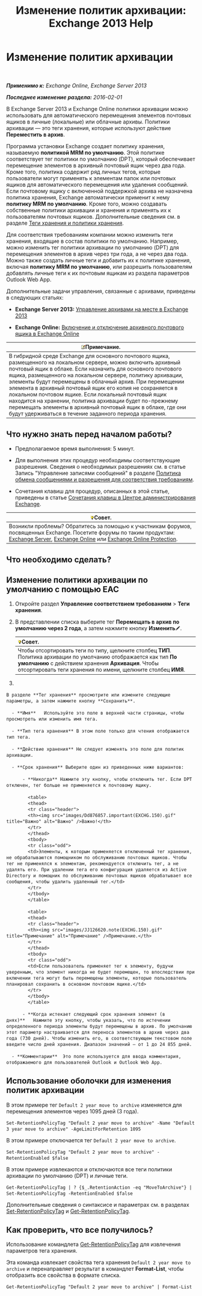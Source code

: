 ﻿---
title: 'Изменение политик архивации: Exchange 2013 Help'
TOCTitle: Изменение политик архивации
ms:assetid: 1e3002c2-801a-43ea-ae00-52ab34d76b9c
ms:mtpsurl: https://technet.microsoft.com/ru-ru/library/Hh529919(v=EXCHG.150)
ms:contentKeyID: 50487591
ms.date: 04/30/2018
mtps_version: v=EXCHG.150
ms.translationtype: HT
---

# Изменение политик архивации

 

_**Применимо к:** Exchange Online, Exchange Server 2013_

_**Последнее изменение раздела:** 2016-02-01_

В Exchange Server 2013 и Exchange Online политики архивации можно использовать для автоматического перемещения элементов почтовых ящиков в личные (локальные) или облачные архивы. Политики архивации — это теги хранения, которые используют действие **Переместить в архив**.

Программа установки Exchange создает политику хранения, называемую **политикой MRM по умолчанию**. Этой политике соответствует тег политики по умолчанию (DPT), который обеспечивает перемещение элементов в архивный почтовый ящик через два года. Кроме того, политика содержит ряд личных тегов, которые пользователи могут применять к элементам папок или почтовых ящиков для автоматического перемещения или удаления сообщений. Если почтовому ящику с включенной поддержкой архива не назначена политика хранения, Exchange автоматически применит к нему **политику MRM по умолчанию**. Кроме того, можно создавать собственные политики архивации и хранения и применять их к пользователям почтовых ящиков. Дополнительные сведения см. в разделе [Теги хранения и политики хранения](retention-tags-and-retention-policies-exchange-2013-help.md).

Для соответствия требованиям компании можно изменить теги хранения, входящие в состав политики по умолчанию. Например, можно изменить тег политики архивации по умолчанию (DPT) для перемещения элементов в архив через три года, а не через два года. Можно также создать личные теги и добавить их к политике хранения, включая **политику MRM по умолчанию**, или разрешить пользователям добавлять личные теги к их почтовым ящикам из раздела параметров Outlook Web App.

Дополнительные задачи управления, связанные с архивами, приведены в следующих статьях:

  - **Exchange Server 2013:**  [Управление архивами на месте в Exchange 2013](manage-in-place-archives-in-exchange-2013-exchange-2013-help.md)

  - **Exchange Online:**  [Включение и отключение архивного почтового ящика в Exchange Online](https://technet.microsoft.com/ru-ru/library/jj984357\(v=exchg.150\))

<table>
<thead>
<tr class="header">
<th><img src="images/JJ126620.note(EXCHG.150).gif" title="Примечание" alt="Примечание" />Примечание.</th>
</tr>
</thead>
<tbody>
<tr class="odd">
<td>В гибридной среде Exchange для основного почтового ящика, размещенного на локальном сервере, можно включить архивный почтовый ящик в облаке. Если назначить для основного почтового ящика, размещенного на локальном сервере, политику архивации, элементы будут перемещены в облачный архив. При перемещении элемента в архивный почтовый ящик его копия не сохраняется в локальном почтовом ящике. Если локальный почтовый ящик находится на хранении, политика архивации будет по-прежнему перемещать элементы в архивный почтовый ящик в облаке, где они будут удерживаться в течение заданного периода хранения.</td>
</tr>
</tbody>
</table>


## Что нужно знать перед началом работы?

  - Предполагаемое время выполнения: 5 минут.

  - Для выполнения этих процедур необходимы соответствующие разрешения. Сведения о необходимых разрешениях см. в статье Запись "Управление записями сообщений" в разделе [Политика обмена сообщениями и разрешения для соответствия требованиям](messaging-policy-and-compliance-permissions-exchange-2013-help.md).

  - Сочетания клавиш для процедур, описанных в этой статье, приведены в статье [Сочетания клавиш в Центре администрирования Exchange](keyboard-shortcuts-in-the-exchange-admin-center-exchange-online-protection-help.md).

<table>
<thead>
<tr class="header">
<th><img src="images/Bb124558.tip(EXCHG.150).gif" title="Совет" alt="Совет" />Совет.</th>
</tr>
</thead>
<tbody>
<tr class="odd">
<td>Возникли проблемы? Обратитесь за помощью к участникам форумов, посвященных Exchange. Посетите форумы по таким продуктам: <a href="https://go.microsoft.com/fwlink/p/?linkid=60612">Exchange Server</a>, <a href="https://go.microsoft.com/fwlink/p/?linkid=267542">Exchange Online</a> или <a href="https://go.microsoft.com/fwlink/p/?linkid=285351">Exchange Online Protection</a>.</td>
</tr>
</tbody>
</table>


## Что необходимо сделать?

## Изменение политики архивации по умолчанию с помощью EAC

1.  Откройте раздел **Управление соответствием требованиям** \> **Теги хранения**.

2.  В представлении списка выберите тег **Перемещать в архив по умолчанию через 2 года**, а затем нажмите кнопку **Изменить**![Значок редактирования](images/Bb124582.6f53ccb2-1f13-4c02-bea0-30690e6ea71d(EXCHG.150).gif "Значок редактирования").
    
    <table>
    <thead>
    <tr class="header">
    <th><img src="images/Bb124558.tip(EXCHG.150).gif" title="Совет" alt="Совет" />Совет.</th>
    </tr>
    </thead>
    <tbody>
    <tr class="odd">
    <td>Чтобы отсортировать теги по типу, щелкните столбец <strong>ТИП</strong>. Политика архивации по умолчанию отображается как тип <strong>По умолчанию</strong> с действием хранения <strong>Архивация</strong>. Чтобы отсортировать теги хранения по имени, щелкните столбец <strong>ИМЯ</strong>.</td>
    </tr>
    </tbody>
    </table>


3.  
    
    В разделе **Тег хранения** просмотрите или измените следующие параметры, а затем нажмите кнопку **Сохранить**.
    
      - **Имя**   Используйте это поле в верхней части страницы, чтобы просмотреть или изменить имя тега.
    
      - **Тип тега хранения** В этом поле только для чтения отображается тип тега.
    
      - **Действие хранения** Не следует изменять это поле для политик архивации.
    
      - **Срок хранения** Выберите один из приведенных ниже вариантов:
        
          - **Никогда** Нажмите эту кнопку, чтобы отключить тег. Если DPT отключен, тег больше не применяется к почтовому ящику.
            
            <table>
            <thead>
            <tr class="header">
            <th><img src="images/Dd876857.important(EXCHG.150).gif" title="Важно" alt="Важно" />Важно!</th>
            </tr>
            </thead>
            <tbody>
            <tr class="odd">
            <td>Элементы, к которым применяется отключенный тег хранения, не обрабатываются помощником по обслуживанию почтовых ящиков. Чтобы тег не применялся к элементам, рекомендуется отключить тег, а не удалять его. При удалении тега его конфигурация удаляется из Active Directory и помощник по обслуживанию почтовых ящиков обрабатывает все сообщения, чтобы удалить удаленный тег.</td>
            </tr>
            </tbody>
            </table>
            
            <table>
            <thead>
            <tr class="header">
            <th><img src="images/JJ126620.note(EXCHG.150).gif" title="Примечание" alt="Примечание" />Примечание.</th>
            </tr>
            </thead>
            <tbody>
            <tr class="odd">
            <td>Если пользователь применяет тег к элементу, будучи уверенным, что элемент никогда не будет перемещен, то впоследствии при включении тега могут быть перемещены элементы, которые пользователь планировал сохранить в основном почтовом ящике.</td>
            </tr>
            </tbody>
            </table>
        
          - **Когда истекает следующий срок хранения элемент (в днях)**   Нажмите эту кнопку, чтобы указать, что по истечении определенного периода элементы будут перемещены в архив. По умолчанию этот параметр настраивается для переноса элементов в архив через два года (730 дней). Чтобы изменить его, в соответствующем текстовом поле введите число дней хранения. Диапазон значений — от 1 до 24 855 дней.
    
      - **Комментарии**  Это поле используется для ввода комментария, отображаемого для пользователей Outlook и Outlook Web App.

## Использование оболочки для изменения политик архивации

В этом примере тег `Default 2 year move to archive` изменяется для перемещения элементов через 1095 дней (3 года).

    Set-RetentionPolicyTag "Default 2 year move to archive" -Name "Default 3 year move to archive" -AgeLimitForRetention 1095

В этом примере отключается тег `Default 2 year move to archive`.

    Set-RetentionPolicyTag "Default 2 year move to archive" -RetentionEnabled $false

В этом примере извлекаются и отключаются все теги политики архивации по умолчанию (DPT) и личные теги.

    Get-RetentionPolicyTag | ? {$_.RetentionAction -eq "MoveToArchive"} | Set-RetentionPolicyTag -RetentionEnabled $false

Дополнительные сведения о синтаксисе и параметрах см. в разделах [Set-RetentionPolicyTag](https://technet.microsoft.com/ru-ru/library/dd298042\(v=exchg.150\)) и [Get-RetentionPolicyTag](https://technet.microsoft.com/ru-ru/library/dd298009\(v=exchg.150\)).

## Как проверить, что все получилось?

Использование командлета [Get-RetentionPolicyTag](https://technet.microsoft.com/ru-ru/library/dd298009\(v=exchg.150\)) для извлечения параметров тега хранения.

Эта команда извлекает свойства тега хранения `Default 2 year move to archive` и перенаправляет результат в командлет **Format-List**, чтобы отобразить все свойства в формате списка.

    Get-RetentionPolicyTag "Default 2 year move to archive" | Format-List

